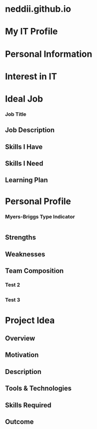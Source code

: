 # neddii.github.io
<!DOCTYPE html>
<html>
<head>
<title>Assignment 1</title>
</head>
<body>
<h1>My IT Profile</h1>
<p></p>
<h1>Personal Information</h1>
<p></p>

<h1>Interest in IT</h1>
<p></p>

<h1>Ideal Job</h1 >
<h3>Job Title</h3>
<h2>Job Description</h2>
<p></p>
<h2>Skills I Have</h2>
<p></p>
<h2>Skills I Need</h2>
<p></p>
<h2>Learning Plan</h2>
<p></p>

<h1>Personal Profile</h1>
<img"16plogo.svg">
<h3>Myers-Briggs Type Indicator</h3>
<img "diplomats_Mediator_INFP_introduction.png">
<p></p>
<h2>Strengths</h2>
<p></p>
<h2>Weaknesses</h2>
<p></p>
<h2>Team Composition</h2>
<p></p>

<h3>Test 2</h3>
<p></p>
<h2></h2>
<p></p>
<h2></h2>
<p></p>

<h3>Test 3</h3>
<p></p>
<h2></h2>
<p></p>
<h2></h2>
<p></p>


<h1>Project Idea</h1>
<p></p>
<h2>Overview</h2>
<p></p>
<h2>Motivation</h2>
<p></p>
<h2>Description</h2>
<p></p>
<h2>Tools & Technologies</h2>
<p></p>
<h2>Skills Required</h2>
<p></p>
<h2>Outcome</h2>
<p></p>


</body>
</html>
